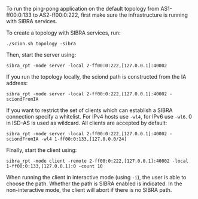To run the ping-pong application on the default topology from AS1-ff00:0:133 to AS2-ff00:0:222,
first make sure the infrastructure is running with SIBRA services.

To create a topology with SIBRA services, run:
```
./scion.sh topology -sibra
```

Then, start the server using:
```
sibra_rpt -mode server -local 2-ff00:0:222,[127.0.0.1]:40002
```

If you run the topology locally, the sciond path is constructed from the IA address:
```
sibra_rpt -mode server -local 2-ff00:0:222,[127.0.0.1]:40002 -sciondFromIA
```

If you want to restrict the set of clients which can establish a SIBRA connection specify 
a whitelist. For IPv4 hosts use `-wl4`, for IPv6 use `-wl6`. 0 in ISD-AS is used as wildcard. 
All clients are accepted by default:
```
sibra_rpt -mode server -local 2-ff00:0:222,[127.0.0.1]:40002 -sciondFromIA -wl4 1-ff00:0:133,[127.0.0.0/24]
```

Finally, start the client using:
```
sibra_rpt -mode client -remote 2-ff00:0:222,[127.0.0.1]:40002 -local 1-ff00:0:133,[127.0.0.1]:0 -count 10
```

When running the client in interactive mode (using `-i`), the user is able to choose
the path. Whether the path is SIBRA enabled is indicated.
In the non-interactive mode, the client will abort if there is no SIBRA path.
